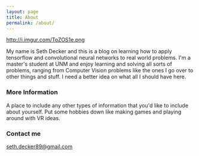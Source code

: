 ```yaml
---
layout: page
title: About
permalink: /about/
---
```


http://i.imgur.com/ToZOS1e.png

My name is Seth Decker and this is a blog on learning how to apply tensorflow and convolutional neural networks to real world problems. I'm a master's student at UNM and enjoy learning and solving all sorts of problems, ranging from Computer Vision problems like the ones I go over to other things and stuff. I need a better idea on what all I should have here.

### More Information

A place to include any other types of information that you'd like to include about yourself. Put some hobbies down like making games and playing around with VR ideas.

### Contact me

[seth.decker89@gmail.com](mailto:seth.decker89@gmail.com)


